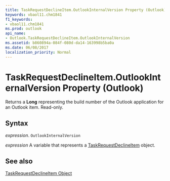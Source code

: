 ```yaml
---
title: TaskRequestDeclineItem.OutlookInternalVersion Property (Outlook)
keywords: vbaol11.chm1841
f1_keywords:
- vbaol11.chm1841
ms.prod: outlook
api_name:
- Outlook.TaskRequestDeclineItem.OutlookInternalVersion
ms.assetid: b860894a-084f-080d-da14-163998b5ba0a
ms.date: 06/08/2017
localization_priority: Normal
---
```



# TaskRequestDeclineItem.OutlookInternalVersion Property (Outlook)

Returns a  **Long** representing the build number of the Outlook application for an Outlook item. Read-only.


## Syntax

_expression_. `OutlookInternalVersion`

_expression_ A variable that represents a [TaskRequestDeclineItem](./Outlook.TaskRequestDeclineItem.md) object.


## See also


[TaskRequestDeclineItem Object](Outlook.TaskRequestDeclineItem.md)

